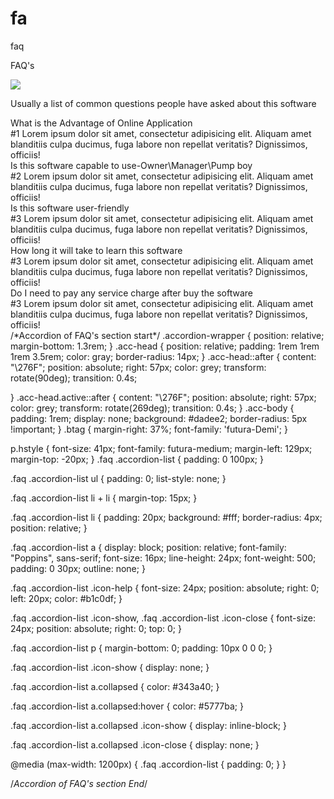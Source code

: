 # fa
faq
<section>
    <div class="container pt-5">
      <div class="row">
        <div class="col-md-3">
          <p class="hstyle">FAQ's</p> <img class="question" src="assets/images/question.png"> </div>
        <div class="col-md-9">
          <div class='text-center mb-5'>
            <p class="btag">Usually a list of common questions people have asked about this software</p>
          </div>
          <div class="accordion-wrapper">
            <div class="acc-head card "> What is the Advantage of Online Application </div>
            <div class="acc-body rounded-0"> #1 Lorem ipsum dolor sit amet, consectetur adipisicing elit. Aliquam amet blanditiis culpa ducimus, fuga labore non repellat veritatis? Dignissimos, officiis! </div>
          </div>
          <div class="accordion-wrapper">
            <div class="acc-head card "> Is this software capable to use-Owner\Manager\Pump boy </div>
            <div class="acc-body rounded-0"> #2 Lorem ipsum dolor sit amet, consectetur adipisicing elit. Aliquam amet blanditiis culpa ducimus, fuga labore non repellat veritatis? Dignissimos, officiis! </div>
          </div>
          <div class="accordion-wrapper">
            <div class="acc-head card "> Is this software user-friendly </div>
            <div class="acc-body rounded-0"> #3 Lorem ipsum dolor sit amet, consectetur adipisicing elit. Aliquam amet blanditiis culpa ducimus, fuga labore non repellat veritatis? Dignissimos, officiis! </div>
          </div>
          <div class="accordion-wrapper">
            <div class="acc-head card "> How long it will take to learn this software </div>
            <div class="acc-body rounded-0"> #3 Lorem ipsum dolor sit amet, consectetur adipisicing elit. Aliquam amet blanditiis culpa ducimus, fuga labore non repellat veritatis? Dignissimos, officiis! </div>
          </div>
          <div class="accordion-wrapper">
            <div class="acc-head card"> Do I need to pay any service charge after buy the software </div>
            <div class="acc-body rounded-0"> #3 Lorem ipsum dolor sit amet, consectetur adipisicing elit. Aliquam amet blanditiis culpa ducimus, fuga labore non repellat veritatis? Dignissimos, officiis! </div>
          </div>
        </div>
      </div>
    </div>
    <!-- codepen link https://codepen.io/Manmrp/pen/VwKxJjG?editors=1010 -->
  </section>
  /*Accordion of FAQ's section start*/
.accordion-wrapper {
  position: relative;
  margin-bottom: 1.3rem;
}
.acc-head {
  position: relative;
  padding: 1rem 1rem 1rem 3.5rem;
  color: gray;
  border-radius: 14px;
}
.acc-head::after {
  content: "\276F";
  position: absolute;
  right: 57px;
  color: grey;
  transform: rotate(90deg);
  transition: 0.4s;

}
.acc-head.active::after {
  content: "\276F";
  position: absolute;
  right: 57px;
  color: grey;
  transform: rotate(269deg);
  transition: 0.4s;
}
.acc-body {
  padding: 1rem;
  display: none;
  background: #dadee2;
  border-radius: 5px !important;
}
.btag  {
    margin-right: 37%;
    font-family: 'futura-Demi';
}

p.hstyle {
    font-size: 41px;
    font-family: futura-medium;
    margin-left: 129px;
    margin-top: -20px;
}
.faq .accordion-list {
  padding: 0 100px;
}

.faq .accordion-list ul {
  padding: 0;
  list-style: none;
}

.faq .accordion-list li + li {
  margin-top: 15px;
}

.faq .accordion-list li {
  padding: 20px;
  background: #fff;
  border-radius: 4px;
  position: relative;
}

.faq .accordion-list a {
  display: block;
  position: relative;
  font-family: "Poppins", sans-serif;
  font-size: 16px;
  line-height: 24px;
  font-weight: 500;
  padding: 0 30px;
  outline: none;
}

.faq .accordion-list .icon-help {
  font-size: 24px;
  position: absolute;
  right: 0;
  left: 20px;
  color: #b1c0df;
}

.faq .accordion-list .icon-show, .faq .accordion-list .icon-close {
  font-size: 24px;
  position: absolute;
  right: 0;
  top: 0;
}

.faq .accordion-list p {
  margin-bottom: 0;
  padding: 10px 0 0 0;
}

.faq .accordion-list .icon-show {
  display: none;
}

.faq .accordion-list a.collapsed {
  color: #343a40;
}

.faq .accordion-list a.collapsed:hover {
  color: #5777ba;
}

.faq .accordion-list a.collapsed .icon-show {
  display: inline-block;
}

.faq .accordion-list a.collapsed .icon-close {
  display: none;
}

@media (max-width: 1200px) {
  .faq .accordion-list {
    padding: 0;
  }
}

/*Accordion of FAQ's section End*/
